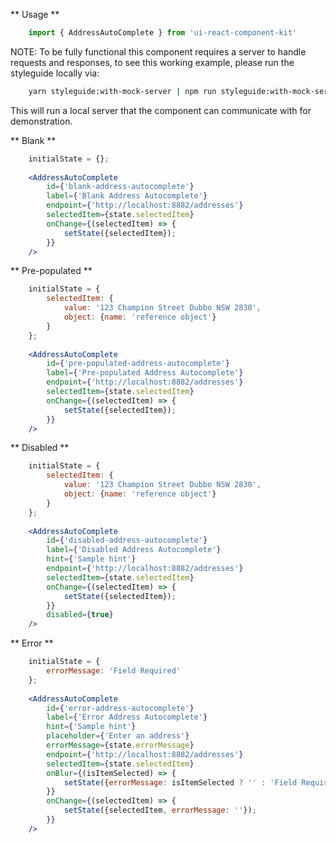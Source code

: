 ** Usage **

```javascript static
    import { AddressAutoComplete } from 'ui-react-component-kit'
```

NOTE: To be fully functional this component requires a server to handle requests and responses, to see this working example, please run the styleguide locally via:
```bash static
    yarn styleguide:with-mock-server | npm run styleguide:with-mock-server
``` 
This will run a local server that the component can communicate with for demonstration.

** Blank **

```jsx
    initialState = {};
  
    <AddressAutoComplete
        id={'blank-address-autocomplete'}
        label={'Blank Address Autocomplete'}
        endpoint={'http://localhost:8882/addresses'}
        selectedItem={state.selectedItem}
        onChange={(selectedItem) => {
            setState({selectedItem});
        }}
	/>
```

** Pre-populated **

```jsx
    initialState = {
        selectedItem: {
            value: '123 Champion Street Dubbo NSW 2830',
            object: {name: 'reference object'}
        }
    };
  
    <AddressAutoComplete
        id={'pre-populated-address-autocomplete'}
        label={'Pre-populated Address Autocomplete'}
        endpoint={'http://localhost:8882/addresses'}
        selectedItem={state.selectedItem}
        onChange={(selectedItem) => {
            setState({selectedItem});
        }}
    />
```

** Disabled **

```jsx
    initialState = {
        selectedItem: {
            value: '123 Champion Street Dubbo NSW 2830',
            object: {name: 'reference object'}
        }
    };
  
    <AddressAutoComplete
        id={'disabled-address-autocomplete'}
        label={'Disabled Address Autocomplete'}
        hint={'Sample hint'}
        endpoint={'http://localhost:8882/addresses'}
        selectedItem={state.selectedItem}
        onChange={(selectedItem) => {
            setState({selectedItem});
        }}
        disabled={true}
    />
```

** Error **

```jsx
    initialState = {
        errorMessage: 'Field Required'
    };
      
    <AddressAutoComplete
        id={'error-address-autocomplete'}
        label={'Error Address Autocomplete'}
        hint={'Sample hint'}
        placeholder={'Enter an address'}
        errorMessage={state.errorMessage}
        endpoint={'http://localhost:8882/addresses'}
        selectedItem={state.selectedItem}
        onBlur={(isItemSelected) => {
            setState({errorMessage: isItemSelected ? '' : 'Field Required'});
        }}
        onChange={(selectedItem) => {
            setState({selectedItem, errorMessage: ''});
        }}
    />
```